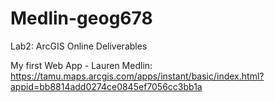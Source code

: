 # Medlin-geog678

Lab2: ArcGIS Online Deliverables

My first Web App - Lauren Medlin:
https://tamu.maps.arcgis.com/apps/instant/basic/index.html?appid=bb8814add0274ce0845ef7056cc3bb1a

